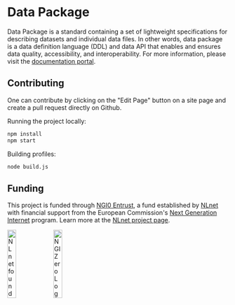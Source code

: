# Data Package

Data Package is a standard containing a set of lightweight specifications for describing datasets and individual data files. In other words, data package is a data definition language (DDL) and data API that enables and ensures data quality, accessibility, and interoperability. For more information, please visit the [documentation portal](https://datapackage.org).

## Contributing

One can contribute by clicking on the "Edit Page" button on a site page and create a pull request directly on Github.

Running the project locally:

```bash
npm install
npm start
```

Building profiles:

```bash
node build.js
```

## Funding

This project is funded through [NGI0 Entrust](https://nlnet.nl/entrust), a fund established by [NLnet](https://nlnet.nl) with financial support from the European Commission's [Next Generation Internet](https://ngi.eu) program. Learn more at the [NLnet project page](https://nlnet.nl/project/FrictionlessStandards/).

[<img src="https://nlnet.nl/logo/banner.png" alt="NLnet foundation logo" width="20%" />](https://nlnet.nl)
[<img src="https://nlnet.nl/image/logos/NGI0_tag.svg" alt="NGI Zero Logo" width="20%" />](https://nlnet.nl/entrust)
